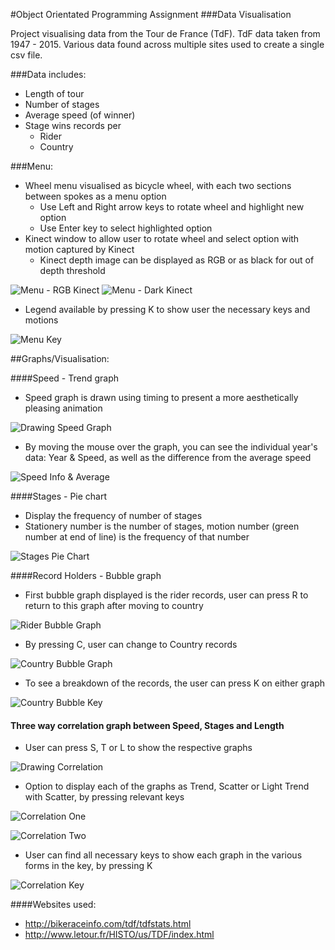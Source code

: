 #Object Orientated Programming Assignment
###Data Visualisation

Project visualising data from the Tour de France (TdF).
TdF data taken from 1947 - 2015. Various data found across multiple sites used to create a single csv file.

###Data includes:
- Length of tour
- Number of stages
- Average speed (of winner)
- Stage wins records per
	- Rider
	- Country

###Menu:

- Wheel menu visualised as bicycle wheel, with each two sections between spokes as a menu option
	- Use Left and Right arrow keys to rotate wheel and highlight new option
	- Use Enter key to select highlighted option
- Kinect window to allow user to rotate wheel and select option with motion captured by Kinect
	- Kinect depth image can be displayed as RGB or as black for out of depth threshold
	
![Menu - RGB Kinect](https://github.com/henrybmcf/OOP_Assignment_2015/blob/master/Screenshots/Menu%20-%20RGB%20Kinect.png)
![Menu - Dark Kinect](https://github.com/henrybmcf/OOP_Assignment_2015/blob/master/Screenshots/Menu%20-%20Dark%20Kinect.png)

   * Legend available by pressing K to show user the necessary keys and motions
 
![Menu Key](https://github.com/henrybmcf/OOP_Assignment_2015/blob/master/Screenshots/Menu%20Key.png)

##Graphs/Visualisation:

####Speed - Trend graph
 * Speed graph is drawn using timing to present a more aesthetically pleasing animation
	
![Drawing Speed Graph](https://github.com/henrybmcf/OOP_Assignment_2015/blob/master/Screenshots/Drawing%20Speed%20Graph.png)

   * By moving the mouse over the graph, you can see the individual year's data: Year & Speed, as well as the difference from the average speed
	
![Speed Info & Average](https://github.com/henrybmcf/OOP_Assignment_2015/blob/master/Screenshots/Speed%20Average.png)

####Stages - Pie chart
 * Display the frequency of number of stages
 * Stationery number is the number of stages, motion number (green number at end of line) is the frequency of that number
  
![Stages Pie Chart](https://github.com/henrybmcf/OOP_Assignment_2015/blob/master/Screenshots/Stages%20Pie%20Chart.png)

####Record Holders - Bubble graph
 * First bubble graph displayed is the rider records, user can press R to return to this graph after moving to country
	
![Rider Bubble Graph](https://github.com/henrybmcf/OOP_Assignment_2015/blob/master/Screenshots/Rider%20Bubble.png)

   * By pressing C, user can change to Country records
	
![Country Bubble Graph](https://github.com/henrybmcf/OOP_Assignment_2015/blob/master/Screenshots/Country%20Bubble.png)

   * To see a breakdown of the records, the user can press K on either graph

![Country Bubble Key](https://github.com/henrybmcf/OOP_Assignment_2015/blob/master/Screenshots/Country%20Bubble%20Key.png)

#### Three way correlation graph between Speed, Stages and Length
 * User can press S, T or L to show the respective graphs
	
![Drawing Correlation](https://github.com/henrybmcf/OOP_Assignment_2015/blob/master/Screenshots/Drawing%20Correlation%20Graph.png)

   * Option to display each of the graphs as Trend, Scatter or Light Trend with Scatter, by pressing relevant keys

![Correlation One](https://github.com/henrybmcf/OOP_Assignment_2015/blob/master/Screenshots/Correlation%20-%20Length%20%26%20Stages.png)

![Correlation Two](https://github.com/henrybmcf/OOP_Assignment_2015/blob/master/Screenshots/Correlation%20-%20Length%20%26%20Stages%20Type%202.png)

   * User can find all necessary keys to show each graph in the various forms in the key, by pressing K
	 
![Correlation Key](https://github.com/henrybmcf/OOP_Assignment_2015/blob/master/Screenshots/Correlation%20Key.png)

####Websites used:
- http://bikeraceinfo.com/tdf/tdfstats.html
- http://www.letour.fr/HISTO/us/TDF/index.html

